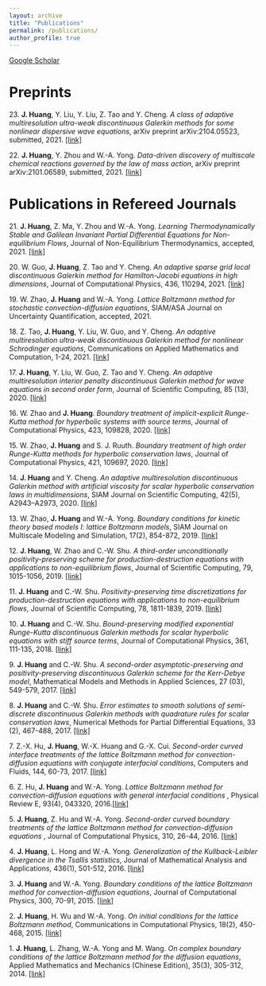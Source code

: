 ```yaml
---
layout: archive
title: "Publications"
permalink: /publications/
author_profile: true
---
```


[Google Scholar](https://scholar.google.com/citations?user=oGmIfDQAAAAJ&hl=en)

Preprints
======
23\. **J. Huang**, Y. Liu, Y. Liu, Z. Tao and Y. Cheng. *A class of adaptive multiresolution ultra-weak discontinuous Galerkin methods for some nonlinear dispersive wave equations*, arXiv preprint arXiv:2104.05523, submitted, 2021. [\[link\]](https://arxiv.org/abs/2104.05523)

22\. **J. Huang**, Y. Zhou and W.-A. Yong. *Data-driven discovery of multiscale chemical reactions governed by the law of mass action*, arXiv preprint arXiv:2101.06589, submitted, 2021. [\[link\]](https://arxiv.org/abs/2101.06589)

Publications in Refereed Journals
======
21\. **J. Huang**, Z. Ma, Y. Zhou and W.-A. Yong. *Learning Thermodynamically Stable and Galilean Invariant Partial Differential Equations for Non-equilibrium Flows*, Journal of Non-Equilibrium Thermodynamics, accepted, 2021. [\[link\]](https://arxiv.org/abs/2009.13415)

20\. W. Guo, **J. Huang**, Z. Tao and Y. Cheng. *An adaptive sparse grid local discontinuous Galerkin method for Hamilton-Jacobi equations in high dimensions*, Journal of Computational Physics, 436, 110294, 2021. [\[link\]](https://www.sciencedirect.com/science/article/pii/S0021999121001893)

19\. W. Zhao, **J. Huang** and W.-A. Yong. *Lattice Boltzmann method for stochastic convection-diffusion equations*, SIAM/ASA Journal on Uncertainty Quantification, accepted, 2021.

18\. Z. Tao, **J. Huang**, Y. Liu, W. Guo,  and Y. Cheng. *An adaptive multiresolution ultra-weak discontinuous Galerkin method for nonlinear Schrodinger equations*, Communications on Applied Mathematics and Computation, 1-24, 2021. [\[link\]](https://link.springer.com/article/10.1007/s42967-020-00096-0)

17\. **J. Huang**, Y. Liu, W. Guo, Z. Tao and Y. Cheng. *An adaptive multiresolution interior penalty discontinuous Galerkin method for wave equations in second order form*, Journal of Scientific Computing, 85 (13), 2020. [\[link\]](https://link.springer.com/article/10.1007/s10915-020-01322-w)

16\. W. Zhao and **J. Huang**. *Boundary treatment of implicit-explicit Runge-Kutta method for hyperbolic systems with source terms*, Journal of Computational Physics, 423, 109828, 2020. [\[link\]](https://www.sciencedirect.com/science/article/pii/S0021999120306021)

15\. W. Zhao, **J. Huang** and S. J. Ruuth. *Boundary treatment of high order Runge-Kutta methods for hyperbolic conservation laws*, Journal of Computational Physics, 421, 109697, 2020. [\[link\]](https://www.sciencedirect.com/science/article/pii/S002199912030471X?via=ihub)

14\. **J. Huang** and Y. Cheng. *An adaptive multiresolution discontinuous Galerkin method with artificial viscosity for scalar hyperbolic conservation laws in multidimensions*, SIAM Journal on Scientific Computing, 42(5), A2943–A2973, 2020. [\[link\]](https://epubs.siam.org/doi/abs/10.1137/19M126565X)

13\. W. Zhao, **J. Huang** and W.-A. Yong. *Boundary conditions for kinetic theory based models I: lattice Boltzmann models*, SIAM Journal on Multiscale Modeling and Simulation, 17(2), 854-872, 2019. [\[link\]](https://epubs.siam.org/doi/abs/10.1137/18M1201986)

12\. **J. Huang**, W. Zhao and C.-W. Shu. *A third-order unconditionally positivity-preserving scheme for production-destruction equations with applications to non-equilibrium flows*, Journal of Scientific Computing, 79, 1015-1056, 2019. [\[link\]](https://link.springer.com/article/10.1007/s10915-018-0881-9)

11\. **J. Huang** and C.-W. Shu. *Positivity-preserving time discretizations for production-destruction equations with applications to non-equilibrium flows*, Journal of Scientific Computing, 78, 1811-1839, 2019. [\[link\]](https://link.springer.com/article/10.1007/s10915-018-0852-1)

10\. **J. Huang** and C.-W. Shu. *Bound-preserving modified exponential Runge-Kutta discontinuous Galerkin methods for scalar hyperbolic equations with stiff source terms*, Journal of Computational Physics, 361, 111-135, 2018. [\[link\]](https://www.sciencedirect.com/science/article/pii/S0021999118300731)

9\. **J. Huang** and C.-W. Shu. *A second-order asymptotic-preserving and positivity-preserving discontinuous Galerkin scheme for the Kerr-Debye model*, Mathematical Models and Methods in Applied Sciences, 27 (03), 549-579, 2017. [\[link\]](https://www.worldscientific.com/doi/abs/10.1142/S0218202517500099)

8\. **J. Huang** and C.-W. Shu. *Error estimates to smooth solutions of semi-discrete discontinuous Galerkin methods with quadrature rules for scalar conservation laws*, Numerical Methods for Partial Differential Equations, 33 (2), 467-488, 2017. [\[link\]](https://onlinelibrary.wiley.com/doi/full/10.1002/num.22089)

7\. Z.-X. Hu, **J. Huang**, W.-X. Huang and G.-X. Cui. *Second-order curved interface treatments of the lattice Boltzmann method for convection-diffusion equations with conjugate interfacial conditions*, Computers and Fluids, 144, 60-73, 2017. [\[link\]](https://www.sciencedirect.com/science/article/pii/S0045793016303772)

6\. Z. Hu, **J. Huang** and W.-A. Yong. *Lattice Boltzmann method for convection-diffusion equations with general interfacial conditions* , Physical Review E, 93(4), 043320, 2016.[\[link\]](https://journals.aps.org/pre/abstract/10.1103/PhysRevE.93.043320)

5\. **J. Huang**, Z. Hu and W.-A. Yong. *Second-order curved boundary treatments of the lattice Boltzmann method for convection-diffusion equations* , Journal of Computational Physics, 310, 26-44, 2016. [\[link\]](https://www.sciencedirect.com/science/article/pii/S0021999116000097)

4\. **J. Huang**, L. Hong and W.-A. Yong. *Generalization of the Kullback-Leibler divergence in the Tsallis statistics*, Journal of Mathematical Analysis and Applications, 436(1), 501-512, 2016. [\[link\]](https://www.sciencedirect.com/science/article/pii/S0022247X15011142)

3\. **J. Huang** and W.-A. Yong. *Boundary conditions of the lattice Boltzmann method for convection-diffusion equations*, Journal of Computational Physics, 300, 70-91, 2015. [\[link\]](https://www.sciencedirect.com/science/article/pii/S0021999115004908)

2\. **J. Huang**, H. Wu and W.-A. Yong. *On initial conditions for the lattice Boltzmann method*, Communications in Computational Physics, 18(2), 450-468, 2015. [\[link\]](https://www.cambridge.org/core/journals/communications-in-computational-physics/article/abs/on-initial-conditions-for-the-lattice-boltzmann-method/F91B48E2BCA5942B3649EE56A4322DB5)

1\. **J. Huang**, L. Zhang, W.-A. Yong and M. Wang. *On complex boundary conditions of the lattice Boltzmann method for the diffusion equations*, Applied Mathematics and Mechanics (Chinese Edition), 35(3), 305-312, 2014. [\[link\]](http://www.cqvip.com/QK/95055X/20143/48769791.html)


